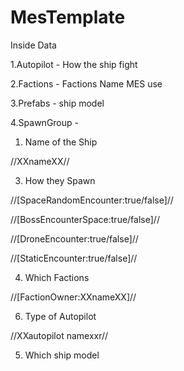 # MesTemplate

Inside Data

1.Autopilot - How the ship fight

2.Factions - Factions Name MES use

3.Prefabs - ship model

4.SpawnGroup -
  1. Name of the Ship
     
  //<SubtypeId>XXnameXX</SubtypeId>//


  3. How they Spawn
     
  //[SpaceRandomEncounter:true/false]//

  //[BossEncounterSpace:true/false]//
  
 //[DroneEncounter:true/false]//
  
  //[StaticEncounter:true/false]//



  4. Which Factions
     
  //[FactionOwner:XXnameXX]//


  6. Type of Autopilot
     
  //<Behaviour>XXautopilot namexxr</Behaviour>//


  5. Which ship model

  <Prefab SubtypeId="XXmodel nameXX">

